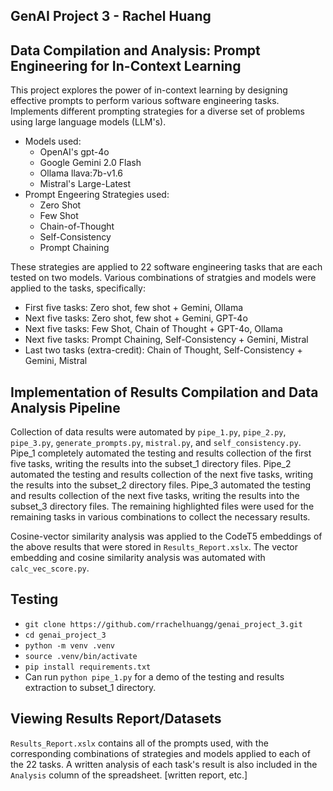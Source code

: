 ## GenAI Project 3 - Rachel Huang



## Data Compilation and Analysis: Prompt Engineering for In-Context Learning
This project explores the power of in-context learning by designing effective prompts to perform various software engineering tasks. Implements different prompting strategies for a diverse set of problems using large language models (LLM's). 
* Models used:
  * OpenAI's gpt-4o
  * Google Gemini 2.0 Flash
  * Ollama llava:7b-v1.6
  * Mistral's Large-Latest
* Prompt Engeering Strategies used:
  * Zero Shot
  * Few Shot
  * Chain-of-Thought
  * Self-Consistency
  * Prompt Chaining

These strategies are applied to 22 software engineering tasks that are each tested on two models. Various combinations of stratgies and models were applied to the tasks, specifically:
* First five tasks: Zero shot, few shot + Gemini, Ollama
* Next five tasks: Zero shot, few shot + Gemini, GPT-4o
* Next five tasks: Few Shot, Chain of Thought + GPT-4o, Ollama
* Next five tasks: Prompt Chaining, Self-Consistency + Gemini, Mistral
* Last two tasks (extra-credit): Chain of Thought, Self-Consistency + Gemini, Mistral

## Implementation of Results Compilation and Data Analysis Pipeline
Collection of data results were automated by `pipe_1.py`, `pipe_2.py`, `pipe_3.py`, `generate_prompts.py`, `mistral.py`, and `self_consistency.py`. Pipe_1 completely automated the testing and results collection of the first five tasks, writing the results into the subset_1 directory files. Pipe_2 automated the testing and results collection of the next five tasks, writing the results into the subset_2 directory files. Pipe_3 automated the testing and results collection of the next five tasks, writing the results into the subset_3 directory files. The remaining highlighted files were used for the remaining tasks in various combinations to collect the necessary results. 

Cosine-vector similarity analysis was applied to the CodeT5 embeddings of the above results that were stored in `Results_Report.xslx`. The vector embedding and cosine similarity analysis was automated with `calc_vec_score.py`. 

## Testing
* `git clone https://github.com/rrachelhuangg/genai_project_3.git`
* `cd genai_project_3`
* `python -m venv .venv`
* `source .venv/bin/activate`
* `pip install requirements.txt`
* Can run `python pipe_1.py` for a demo of the testing and results extraction to subset_1 directory. 

## Viewing Results Report/Datasets
`Results_Report.xslx` contains all of the prompts used, with the corresponding combinations of strategies and models applied to each of the 22 tasks. A written analysis of each task's result is also included in the `Analysis` column of the spreadsheet. [written report, etc.]
